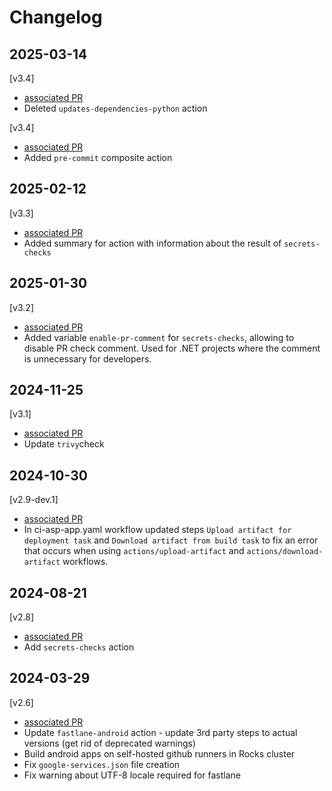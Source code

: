 # Changelog

## 2025-03-14

[v3.4]

- [associated PR](https://github.com/saritasa-nest/saritasa-github-actions/pull/18)
- Deleted `updates-dependencies-python` action

[v3.4]

- [associated PR](https://github.com/saritasa-nest/saritasa-github-actions/pull/17)
- Added `pre-commit` composite action

## 2025-02-12

[v3.3]

- [associated PR](https://github.com/saritasa-nest/saritasa-github-actions/pull/15)
- Added summary for action with information about the result of `secrets-checks`

## 2025-01-30

[v3.2]

- [associated PR](https://github.com/saritasa-nest/saritasa-github-actions/pull/14)
- Added variable `enable-pr-comment` for `secrets-checks`, allowing to disable PR check comment.
  Used for .NET projects where the comment is unnecessary for developers.

## 2024-11-25

[v3.1]

- [associated PR](https://github.com/saritasa-nest/saritasa-github-actions/pull/13)
- Update `trivy`check

## 2024-10-30

[v2.9-dev.1]

- [associated PR](https://github.com/saritasa-nest/saritasa-github-actions/pull/11)
- In ci-asp-app.yaml workflow updated steps `Upload artifact for deployment task` and `Download artifact from build task`
  to fix an error that occurs when using `actions/upload-artifact` and `actions/download-artifact` workflows.

## 2024-08-21

[v2.8]

- [associated PR](https://github.com/saritasa-nest/saritasa-github-actions/pull/10)
- Add `secrets-checks` action

## 2024-03-29

[v2.6]

- [associated PR](https://github.com/saritasa-nest/saritasa-github-actions/pull/8)
- Update `fastlane-android` action - update 3rd party steps to actual versions (get rid of deprecated warnings)
- Build android apps on self-hosted github runners in Rocks cluster
- Fix `google-services.json` file creation
- Fix warning about UTF-8 locale required for fastlane

